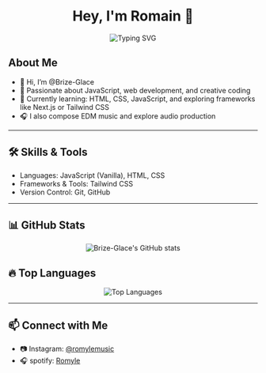 <h1 align="center">Hey, I'm Romain 👋</h1>

<p align="center">
  <img src="https://readme-typing-svg.herokuapp.com?font=Fira+Code&weight=500&size=22&pause=1000&color=F70000&center=true&vCenter=true&width=435&lines=Web+Developer+%7C+JavaScript+%7C+HTML+%7C+CSS" alt="Typing SVG" />
</p>

## About Me

- 👋 Hi, I’m @Brize-Glace
- 👀 Passionate about JavaScript, web development, and creative coding
- 🌱 Currently learning: HTML, CSS, JavaScript, and exploring frameworks like Next.js or Tailwind CSS
- 🎧 I also compose EDM music and explore audio production

---

## 🛠️ Skills & Tools

- Languages: JavaScript (Vanilla), HTML, CSS
- Frameworks & Tools: Tailwind CSS
- Version Control: Git, GitHub

---

## 📊 GitHub Stats

<p align="center">
  <img src="https://github-readme-stats.vercel.app/api?username=Brize-Glace&show_icons=true&theme=radical" alt="Brize-Glace's GitHub stats">
</p>

## 🔥 Top Languages

<p align="center">
  <img src="https://github-readme-stats.vercel.app/api/top-langs/?username=Brize-Glace&layout=compact&theme=radical" alt="Top Languages">
</p>

---

## 📫 Connect with Me

- 📷 Instagram: [@romylemusic](https://instagram.com/romylemusic)
- 🎧 spotify: [Romyle](https://open.spotify.com/artist/2Ct4FMJcBEb4SKkuMiYPyj)

